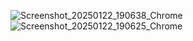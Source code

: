 ![Screenshot_20250122_190638_Chrome](https://github.com/user-attachments/assets/958ee157-a10d-4ac4-92f1-f453eb4829a2)
![Screenshot_20250122_190625_Chrome](https://github.com/user-attachments/assets/bf747c23-59e3-420d-8859-b1ca7e98c1a4)
